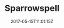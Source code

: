 ---
title: "Sparrowspell"
site_link: "http://sparrowspell.tumblr.com/"
description: "Programmer, 2d Artist, Indiedev."
twitter_link: "https://twitter.com/Sparrowspell"
facebook_link: ""
tags: []
date: "2017-05-15T11:01:15Z"
cat: "S"
---